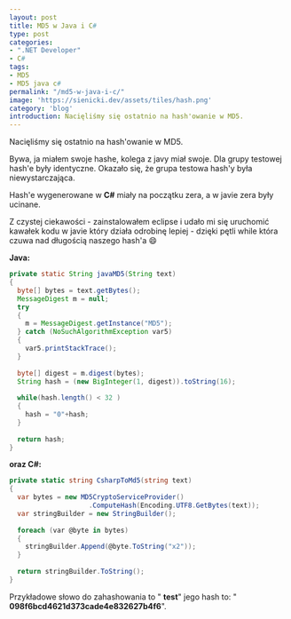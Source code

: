 ```yaml
---
layout: post
title: MD5 w Java i C#
type: post
categories:
- ".NET Developer"
- C#
tags:
- MD5
- MD5 java c#
permalink: "/md5-w-java-i-c/"
image: 'https://sienicki.dev/assets/tiles/hash.png'
category: 'blog' 
introduction: Nacięliśmy się ostatnio na hash'owanie w MD5.
---
```

Nacięliśmy się ostatnio na hash'owanie w MD5.

Bywa, ja miałem swoje hashe, kolega z javy miał swoje. 
Dla grupy testowej hash'e były identyczne. 
Okazało się, że grupa testowa hash'y była niewystarczająca.

Hash'e wygenerowane w **C#** miały na początku zera, a w javie zera były ucinane.

Z czystej ciekawości - zainstalowałem eclipse i udało mi się uruchomić kawałek kodu w javie który działa odrobinę lepiej - dzięki pętli while która czuwa nad długością naszego hash'a :smile:

**Java:**

```java
private static String javaMD5(String text) 
{ 
  byte[] bytes = text.getBytes(); 
  MessageDigest m = null; 
  try
  { 
    m = MessageDigest.getInstance("MD5"); 
  } catch (NoSuchAlgorithmException var5) 
  { 
    var5.printStackTrace(); 
  } 
  
  byte[] digest = m.digest(bytes); 
  String hash = (new BigInteger(1, digest)).toString(16); 
  
  while(hash.length() < 32 )
  { 
    hash = "0"+hash; 
  } 
  
  return hash; 
}
```

**oraz C#:**

```csharp
private static string CsharpToMd5(string text) 
{ 
  var bytes = new MD5CryptoServiceProvider()
                    .ComputeHash(Encoding.UTF8.GetBytes(text)); 
  var stringBuilder = new StringBuilder(); 
  
  foreach (var @byte in bytes) 
  { 
    stringBuilder.Append(@byte.ToString("x2")); 
  } 
  
  return stringBuilder.ToString(); 
}
```
Przykładowe słowo do zahashowania to " **test**" jego hash to: " **098f6bcd4621d373cade4e832627b4f6**".